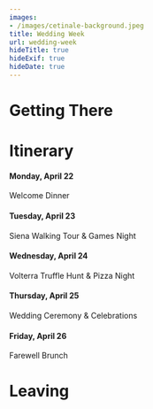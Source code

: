 ```yaml
---
images:
- /images/cetinale-background.jpeg
title: Wedding Week
url: wedding-week
hideTitle: true
hideExif: true
hideDate: true
---
```


# Getting There

# Itinerary

#### Monday, April 22 
Welcome Dinner

#### Tuesday, April 23
Siena Walking Tour & Games Night

#### Wednesday, April 24
Volterra Truffle Hunt & Pizza Night

#### Thursday, April 25
Wedding Ceremony & Celebrations

#### Friday, April 26
Farewell Brunch



# Leaving